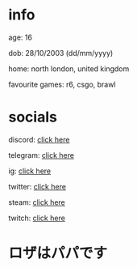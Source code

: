 # info
age: 16

dob: 28/10/2003 (dd/mm/yyyy)

home: north london, united kingdom

favourite games: r6, csgo, brawl

# socials
discord: [click here](https://discord.com/users/343735638085861377)

telegram: [click here](https://t.me/purelxw)

ig: [click here](https://www.instagram.com/purelxw/)

twitter: [click here](https://twitter.com/purelxw)

steam: [click here](https://steamcommunity.com/id/Purelxw)

twitch: [click here](https://www.twitch.tv/purelxw)

# ロザはパパです
